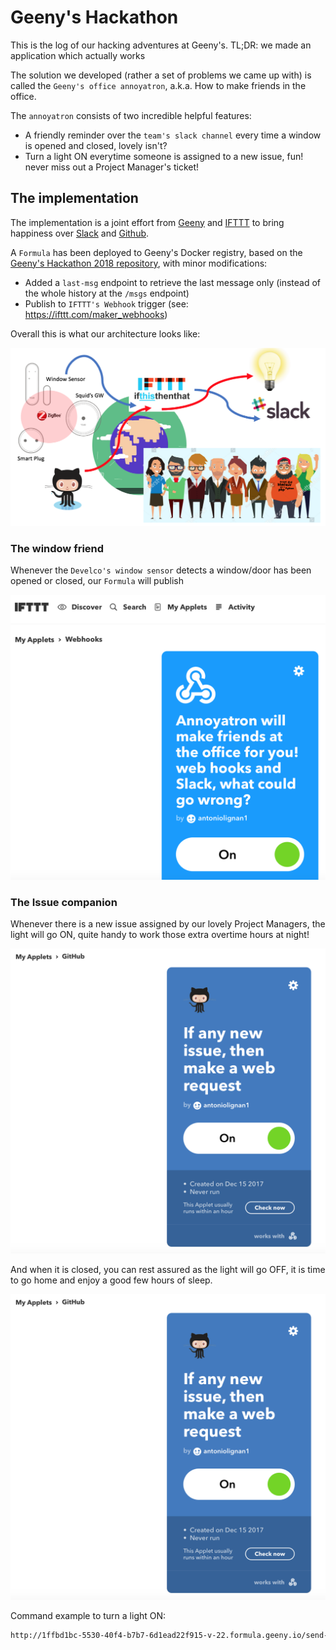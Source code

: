 # Geeny's Hackathon

This is the log of our hacking adventures at Geeny's.
TL;DR: we made an application which actually works

The solution we developed (rather a set of problems we came up with) is called the `Geeny's office annoyatron`, a.k.a. How to make friends in the office.

The `annoyatron` consists of two incredible helpful features:

* A friendly reminder over the `team's slack channel` every time a window is opened and closed, lovely isn't?
* Turn a light ON everytime someone is assigned to a new issue, fun! never miss out a Project Manager's ticket!


## The implementation

The implementation is a joint effort from [Geeny](https://www.geeny.io) and [IFTTT](https://www.ifttt.com) to bring happiness over [Slack](https://geenyhackathon.slack.com) and [Github](https://github.com/alignan).

A `Formula` has been deployed to Geeny's Docker registry, based on the [Geeny's Hackathon 2018 repository](https://github.com/geeny/Hackathon2018), with minor modifications:

* Added a `last-msg` endpoint to retrieve the last message only (instead of the whole history at the `/msgs` endpoint)
* Publish to `IFTTT's Webhook` trigger (see: https://ifttt.com/maker_webhooks) 

Overall this is what our architecture looks like:

![img/arch.png](img/arch.png)


### The window friend

Whenever the `Develco's window sensor` detects a window/door has been opened or closed, our `Formula` will publish 

![img/window.png](img/window.png)


### The Issue companion

Whenever there is a new issue assigned by our lovely Project Managers, the light will go ON, quite handy to work those extra overtime hours at night!

![img/github.png](img/github_on.png)

And when it is closed, you can rest assured as the light will go OFF, it is time to go home and enjoy a good few hours of sleep.

![img/github.png](img/github_on.png)

Command example to turn a light ON:
````bash
http://1ffbd1bc-5530-40f4-b7b7-6d1ead22f915-v-22.formula.geeny.io/send-message?thing=bulb&cmd=cmd_on
````


